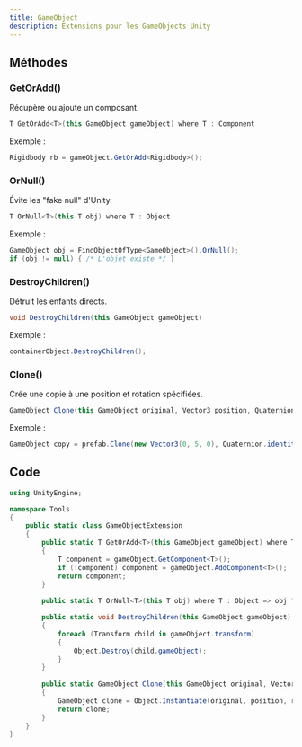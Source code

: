 ```yaml
---
title: GameObject
description: Extensions pour les GameObjects Unity
---
```


## Méthodes

### GetOrAdd()

Récupère ou ajoute un composant.

```cs
T GetOrAdd<T>(this GameObject gameObject) where T : Component
```

Exemple :

```cs
Rigidbody rb = gameObject.GetOrAdd<Rigidbody>();
```

### OrNull()

Évite les "fake null" d'Unity.

```cs
T OrNull<T>(this T obj) where T : Object
```

Exemple :

```cs
GameObject obj = FindObjectOfType<GameObject>().OrNull();
if (obj != null) { /* L'objet existe */ }
```

### DestroyChildren()

Détruit les enfants directs.

```cs
void DestroyChildren(this GameObject gameObject)
```

Exemple :

```cs
containerObject.DestroyChildren();
```

### Clone()

Crée une copie à une position et rotation spécifiées.

```cs
GameObject Clone(this GameObject original, Vector3 position, Quaternion rotation, Transform parent = null)
```

Exemple :

```cs
GameObject copy = prefab.Clone(new Vector3(0, 5, 0), Quaternion.identity);
```

## Code

```cs
using UnityEngine;

namespace Tools
{
    public static class GameObjectExtension
    {
        public static T GetOrAdd<T>(this GameObject gameObject) where T : Component
        {
            T component = gameObject.GetComponent<T>();
            if (!component) component = gameObject.AddComponent<T>();
            return component;
        }
        
        public static T OrNull<T>(this T obj) where T : Object => obj ? obj : null;

        public static void DestroyChildren(this GameObject gameObject)
        {
            foreach (Transform child in gameObject.transform)
            {
                Object.Destroy(child.gameObject);
            }
        }
        
        public static GameObject Clone(this GameObject original, Vector3 position, Quaternion rotation, Transform parent = null)
        {
            GameObject clone = Object.Instantiate(original, position, rotation, parent);
            return clone;
        }
    }
}
```